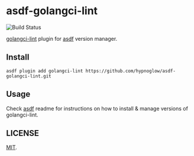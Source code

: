 # asdf-golangci-lint

![Build Status](https://github.com/hypnoglow/asdf-golangci-lint/workflows/master/badge.svg?branch=master)

[golangci-lint](https://github.com/golangci/golangci-lint) plugin for [asdf](https://github.com/asdf-vm/asdf) version manager.

## Install

```shell
asdf plugin add golangci-lint https://github.com/hypnoglow/asdf-golangci-lint.git
```

## Usage

Check [asdf](https://github.com/asdf-vm/asdf) readme for instructions on how to install & manage versions of golangci-lint.

## LICENSE

[MIT](LICENSE).
